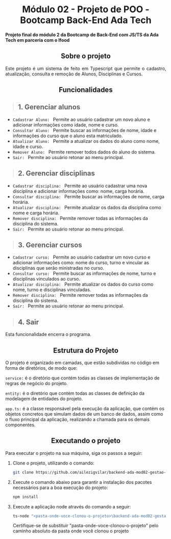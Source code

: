 <div align="center"> 
    <h1>
        Módulo 02 - Projeto de POO - Bootcamp Back-End Ada Tech
    </h1>
</div>


<h4>
    Projeto final do módulo 2 da Bootcamp de Back-End com JS/TS da Ada Tech em parceria com o Ifood
</h4>

<div align="center"> 
    <h2>
    Sobre o projeto
    </h2>
</div>

<div align="justify">
    <p> Este projeto é um sistema de feito em Typescript que permite o cadastro, atualização, consulta e remoção de Alunos, Disciplinas e Cursos. </p>
</div>

<div align="center"> 
    <h2>
    Funcionalidades
    </h2>
</div>

> ## 1. Gerenciar alunos


- `Cadastrar Aluno: ` Permite ao usuário cadastrar um novo aluno e adicionar informações como idade, nome e curso. 
- `Consultar Aluno: ` Permite buscar as informações de nome, idade e informações do curso que o aluno esta matriculado. 
- `Atualizar Aluno: ` Permite a atualizar os dados do aluno como nome, idade e curso.  
- `Remover Aluno: ` Permite remover todos dados do aluno do sistema. 
- `Sair: ` Permite ao usuário retonar ao menu principal. 


> ## 2. Gerenciar disciplinas
- `Cadastrar disciplina: ` Permite ao usuário cadastrar uma nova disciplina e adicionar informações como: nome, carga horária.  
- `Consultar disciplina: ` Permite buscar as informações de nome, carga horária. 
- `Atualizar disciplina: ` Permite atualizar os dados da disciplina como nome e carga horária.   
- `Remover disciplina: ` Permite remover todas as informações da disciplina do sistema. 
- `Sair: ` Permite ao usuário retonar ao menu principal. 


> ## 3. Gerenciar cursos
- `Cadastrar curso: ` Permite ao usuário cadastrar um novo curso e adicionar informações como: nome do curso, turno e vincular as disciplinas que serão ministradas no curso.  
- `Consultar curso: ` Permite buscar as informações de nome, turno e disciplinas vinculados ao curso. 
- `Atualizar disciplina: ` Permite atualizar os dados do curso como nome, turno e disciplinas vinculadas.   
- `Remover disciplina: ` Permite remover todas as informações da disciplina do sistema. 
- `Sair: ` Permite ao usuário retonar ao menu principal. 


> ## 4. Sair
Esta funcionalidade encerra o programa. 


<div align="center">
<h2>
  Estrutura do Projeto
</h2>
</div>
<div align="left">
  <p>
O projeto é organizado em camadas, que estão subdividas no código em forma de diretórios, de modo que:

`service:` é o diretório que contém todas as classes de implementação de regras de negócio do projeto.

`entity:` é o diretório que contém todas as classes de definição da modelagem de entidades do projeto.

`app.ts:` é a classe responsável pela execução da aplicação, que contém os objetos concretos que simulam dados de um banco de dados, assim como o fluxo principal da aplicação, realizando a chamada para os demais componentes.


<div align="center">
<h2>
  Executando o projeto
</h2>
</div>
<div align="left">

Para executar o projeto na sua máquina, siga os passos a seguir:

1. Clone o projeto, utilizando o comando:

    ```bash
    git clone https://github.com/ailezigvilar/backend-ada-mod02-gestao-educacional.git
    ```

1. Execute o comando abaixo para garantir a instalação dos pacotes necessários para a boa execução do projeto:
    ```bash
    npm install
    ```

1. Execute a aplicação node através do comando a seguir:
    ```bash
    ts-node "<pasta-onde-voce-clonou-o-projeto>\backend-ada-mod02-gestao-educacional\src\app.ts"
    ```
    Certifique-se de substituir "pasta-onde-voce-clonou-o-projeto" pelo caminho absoluto da pasta onde você clonou o projeto